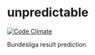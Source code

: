 unpredictable
=============

[![Code Climate](https://codeclimate.com/github/janpapenbrock/unpredictable.png)](https://codeclimate.com/github/janpapenbrock/unpredictable)


Bundesliga result prediction
